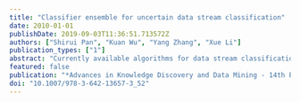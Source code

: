 ```yaml
---
title: "Classifier ensemble for uncertain data stream classification"
date: 2010-01-01
publishDate: 2019-09-03T11:36:51.713572Z
authors: ["Shirui Pan", "Kuan Wu", "Yang Zhang", "Xue Li"]
publication_types: ["1"]
abstract: "Currently available algorithms for data stream classification are all designed to handle precise data, while data with uncertainty or imperfection is quite natural and widely seen in real-life applications. Uncertainty can arise in attribute values as well as in class values. In this paper, we focus on the classification of streaming data that has different degrees of uncertainty within class values. We propose two types of ensemble based algorithms, Static Classifier Ensemble (SCE) and Dynamic Classifier Ensemble (DCE) for mining uncertain data streams. Experiments on both synthetic and real-life data set are made to compare and contrast our proposed algorithms. The experimental results reveal that DCE algorithm outperforms SCE algorithm."
featured: false
publication: "*Advances in Knowledge Discovery and Data Mining - 14th Pacific-Asia Conference, PAKDD 2010, Proceedings*"
doi: "10.1007/978-3-642-13657-3_52"
---
```


